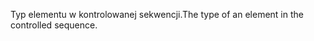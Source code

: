 <span data-ttu-id="1a557-101">Typ elementu w kontrolowanej sekwencji.</span><span class="sxs-lookup"><span data-stu-id="1a557-101">The type of an element in the controlled sequence.</span></span>